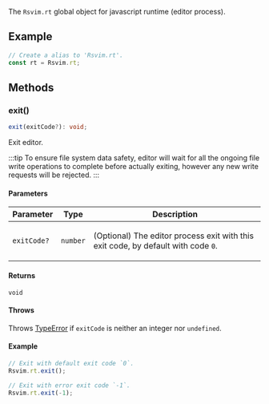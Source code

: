 The `Rsvim.rt` global object for javascript runtime (editor process).

## Example

```javascript
// Create a alias to 'Rsvim.rt'.
const rt = Rsvim.rt;
```

## Methods

### exit()

```ts
exit(exitCode?): void;
```

Exit editor.

:::tip
To ensure file system data safety, editor will wait for all the ongoing file write operations
to complete before actually exiting, however any new write requests will be rejected.
:::

#### Parameters

<table>
<thead>
<tr>
<th>Parameter</th>
<th>Type</th>
<th>Description</th>
</tr>
</thead>
<tbody>
<tr>
<td>

`exitCode?`

</td>
<td>

`number`

</td>
<td>

(Optional) The editor process exit with this exit code, by default with code `0`.

</td>
</tr>
</tbody>
</table>

#### Returns

`void`

#### Throws

Throws [TypeError](https://developer.mozilla.org/docs/Web/JavaScript/Reference/Global_Objects/TypeError) if `exitCode` is neither an integer nor `undefined`.

#### Example

```javascript
// Exit with default exit code `0`.
Rsvim.rt.exit();

// Exit with error exit code `-1`.
Rsvim.rt.exit(-1);
```
